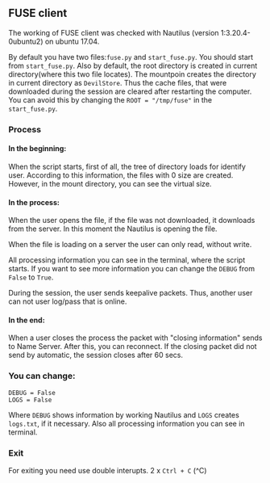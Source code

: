 ## FUSE client
The working of FUSE client was checked with Nautilus (version 1:3.20.4-0ubuntu2) on ubuntu 17.04.

By default you have two files:`fuse.py` and `start_fuse.py`. You should start from `start_fuse.py`. Also by default, the root directory is created in current directory(where this two file locates). The mountpoin creates the directory in current directory as `DevilStore`. Thus the cache files, that were downloaded during the session are cleared after restarting the computer. You can avoid this by changing the `ROOT = "/tmp/fuse"` in the `start_fuse.py`.
### Process

#### In the beginning:

When the script starts, first of all, the tree of directory loads for identify user. According to this information, the files with 0 size are created. However, in the mount directory, you can see the virtual size.

#### In the process:

When the user opens the file, if the file was not downloaded, it downloads from the server. In this moment the Nautilus is opening the file.

When the file is loading on a server the user can only read, without write.

All processing information you can see in the terminal, where the script starts. If you want to see more information you can change the `DEBUG` from `False` to `True`.

During the session, the user sends keepalive packets. Thus, another user can not user log/pass that is online.

#### In the end:

When a user closes the process the packet with "closing information" sends to Name Server. After this, you can reconnect. If the closing packet did not send by automatic, the session closes after 60 secs.

### You can change:
```
DEBUG = False
LOGS = False
```
Where `DEBUG` shows information by working Nautilus and `LOGS` creates `logs.txt`, if it necessary. Also all processing information you can see in terminal.

### Exit
For exiting you need use double interupts. 2 x `Ctrl + C` (^C) 
